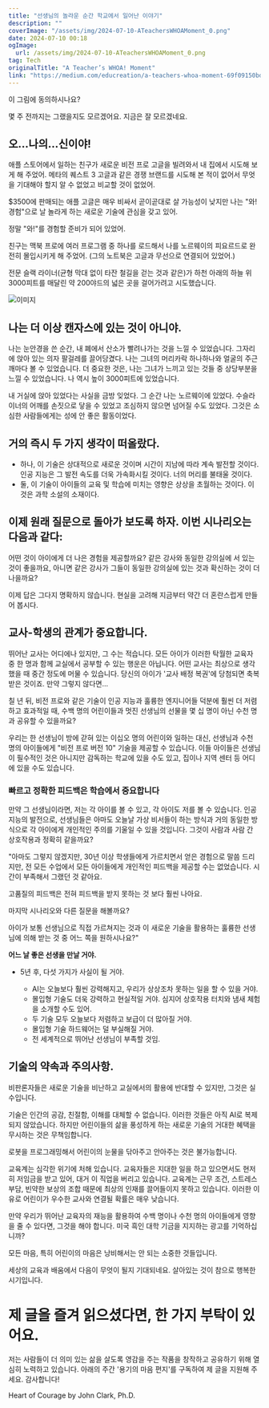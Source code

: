 ```yaml
---
title: "선생님의 놀라운 순간 학교에서 일어난 이야기"
description: ""
coverImage: "/assets/img/2024-07-10-ATeachersWHOAMoment_0.png"
date: 2024-07-10 00:18
ogImage: 
  url: /assets/img/2024-07-10-ATeachersWHOAMoment_0.png
tag: Tech
originalTitle: "A Teacher’s WHOA! Moment"
link: "https://medium.com/educreation/a-teachers-whoa-moment-69f09150bdec"
---
```



이 그림에 동의하시나요?

몇 주 전까지는 그랬을지도 모르겠어요. 지금은 잘 모르겠네요.

## 오...나의...신이야!

<div class="content-ad"></div>

애플 스토어에서 일하는 친구가 새로운 비전 프로 고글을 빌려와서 내 집에서 시도해 보게 해 주었어. 메타의 퀘스트 3 고글과 같은 경쟁 브랜드를 시도해 본 적이 없어서 무엇을 기대해야 할지 알 수 없었고 비교할 것이 없었어.

$3500에 판매되는 애플 고글은 매우 비싸서 곧이곧대로 살 가능성이 낮지만 나는 "와! 경험"으로 날 놀라게 하는 새로운 기술에 관심을 갖고 있어.

정말 "와!"를 경험할 준비가 되어 있었어.

친구는 맥북 프로에 여러 프로그램 중 하나를 로드해서 나를 노르웨이의 피요르드로 완전히 몰입시키게 해 주었어. (그의 노트북은 고글과 무선으로 연결되어 있었어.)

<div class="content-ad"></div>

전문 슬랙 라이너(균형 막대 없이 타잔 철길을 걷는 것과 같은)가 하천 아래의 하늘 위 3000피트를 매달린 약 200야드의 넓은 곳을 걸어가려고 시도했습니다.

![이미지](/assets/img/2024-07-10-ATeachersWHOAMoment_1.png)

## 나는 더 이상 캔자스에 있는 것이 아니야.

나는 눈안경을 쓴 순간, 내 폐에서 산소가 빨려나가는 것을 느낄 수 있었습니다. 그자리에 앉아 있는 의자 팔걸레를 끌어당겼다. 나는 그녀의 머리카락 하나하나와 얼굴의 주근깨마다 볼 수 있었습니다. 더 중요한 것은, 나는 그녀가 느끼고 있는 것들 중 상당부분을 느낄 수 있었습니다. 나 역시 높이 3000피트에 있었습니다.

<div class="content-ad"></div>

내 거실에 앉아 있었다는 사실을 금방 잊었다. 그 순간 나는 노르웨이에 있었다. 수슬라이너의 어깨를 손짓으로 닿을 수 있었고 조심하지 않으면 넘어질 수도 있었다. 그것은 소심한 사람들에게는 성에 안 좋은 활동이었다.

## 거의 즉시 두 가지 생각이 떠올랐다.

- 하나, 이 기술은 상대적으로 새로운 것이며 시간이 지남에 따라 계속 발전할 것이다. 인공 지능은 그 발전 속도를 더욱 가속화시킬 것이다. 너의 머리를 불태울 것이다.
- 둘, 이 기술이 아이들의 교육 및 학습에 미치는 영향은 상상을 초월하는 것이다. 이것은 과학 소설의 소재이다.

## 이제 원래 질문으로 돌아가 보도록 하자. 이번 시나리오는 다음과 같다:

<div class="content-ad"></div>

어떤 것이 아이에게 더 나은 경험을 제공할까요? 같은 강사와 동일한 강의실에 서 있는 것이 좋을까요, 아니면 같은 강사가 그들이 동일한 강의실에 있는 것과 확신하는 것이 더 나을까요?

이제 답은 그다지 명확하지 않습니다. 현실을 고려해 지금부터 약간 더 혼란스럽게 만들어 봅시다.

## 교사-학생의 관계가 중요합니다.

뛰어난 교사는 어디에나 있지만, 그 수는 적습니다. 모든 아이가 이러한 탁월한 교육자 중 한 명과 함께 교실에서 공부할 수 있는 행운은 아닙니다. 어떤 교사는 최상으로 생각했을 때 중간 정도에 머물 수 있습니다. 당신의 아이가 '교사 배정 복권'에 당첨되면 축복받은 것이죠. 만약 그렇지 않다면...

<div class="content-ad"></div>

칠 년 뒤, 비전 프로와 같은 기술이 인공 지능과 훌륭한 엔지니어들 덕분에 훨씬 더 저렴하고 효과적일 때, 수백 명의 어린이들과 멋진 선생님의 선물을 몇 십 명이 아닌 수천 명과 공유할 수 있을까요?

우리는 한 선생님이 방에 갇혀 있는 이십오 명의 어린이와 일하는 대신, 선생님과 수천 명의 아이들에게 "비전 프로 버전 10" 기술을 제공할 수 있습니다. 이들 아이들은 선생님이 필수적인 것은 아니지만 감독하는 학교에 있을 수도 있고, 집이나 지역 센터 등 어디에 있을 수도 있습니다.

### 빠르고 정확한 피드백은 학습에서 중요합니다

만약 그 선생님이라면, 저는 각 아이를 볼 수 있고, 각 아이도 저를 볼 수 있습니다. 인공 지능의 발전으로, 선생님들은 아마도 오늘날 가상 비서들이 하는 방식과 거의 동일한 방식으로 각 아이에게 개인적인 주의를 기울일 수 있을 것입니다. 그것이 사람과 사람 간 상호작용과 정확히 같을까요?

<div class="content-ad"></div>

"아마도 그렇지 않겠지만, 30년 이상 학생들에게 가르치면서 얻은 경험으로 말씀 드리지만, 전 모든 수업에서 모든 아이들에게 개인적인 피드백을 제공할 수는 없었습니다. 시간이 부족해서 그랬던 것 같아요.

고품질의 피드백은 전혀 피드백을 받지 못하는 것 보다 훨씬 나아요.

마지막 시나리오와 다른 질문을 해볼까요?

아이가 보통 선생님으로 직접 가르쳐지는 것과 이 새로운 기술을 활용하는 훌륭한 선생님에 의해 받는 것 중 어느 쪽을 원하시나요?"

<div class="content-ad"></div>

**어느 날 좋은 선생을 만날 거야.**

- 5년 후, 다섯 가지가 사실이 될 거야.
  
  - AI는 오늘보다 훨씬 강력해지고, 우리가 상상조차 못하는 일을 할 수 있을 거야.
  - 몰입형 기술도 더욱 강력하고 현실적일 거야. 심지어 상호작용 터치와 냄새 체험을 소개할 수도 있어.
  - 두 기술 모두 오늘보다 저렴하고 보급이 더 많아질 거야.
  - 몰입형 기술 하드웨어는 덜 부실해질 거야.
  - 전 세계적으로 뛰어난 선생님이 부족할 것임.

## 기술의 약속과 주의사항.

<div class="content-ad"></div>

비판론자들은 새로운 기술을 비난하고 교실에서의 활용에 반대할 수 있지만, 그것은 실수입니다.

기술은 인간의 공감, 친절함, 이해를 대체할 수 없습니다. 이러한 것들은 아직 AI로 복제되지 않았습니다. 하지만 어린이들의 삶을 풍성하게 하는 새로운 기술의 거대한 혜택을 무시하는 것은 무책임합니다.

로봇을 프로그래밍해서 어린이의 눈물을 닦아주고 안아주는 것은 불가능합니다.

교육계는 심각한 위기에 처해 있습니다. 교육자들은 지대한 일을 하고 있으면서도 현저히 저임금을 받고 있어, 대거 이 직업을 버리고 있습니다. 교육계는 근무 조건, 스트레스 부담, 빈약한 보상의 조합 때문에 최상의 인재를 끌어들이지 못하고 있습니다. 이러한 이유로 어린이가 우수한 교사와 연결될 확률은 매우 낮습니다.

<div class="content-ad"></div>

만약 우리가 뛰어난 교육자의 재능을 활용하여 수백 명이나 수천 명의 아이들에게 영향을 줄 수 있다면, 그것을 해야 합니다. 미국 흑인 대학 기금을 지지하는 광고를 기억하십니까?

모든 마음, 특히 어린이의 마음은 낭비해서는 안 되는 소중한 것들입니다.

세상의 교육과 배움에서 다음이 무엇이 될지 기대되네요. 살아있는 것이 참으로 행복한 시기입니다.

# 제 글을 즐겨 읽으셨다면, 한 가지 부탁이 있어요.

<div class="content-ad"></div>

저는 사람들이 더 의미 있는 삶을 살도록 영감을 주는 작품을 창작하고 공유하기 위해 열심히 노력하고 있습니다. 아래의 주간 '용기의 마음 편지'를 구독하여 제 글을 지원해 주세요. 감사합니다!

Heart of Courage by John Clark, Ph.D.